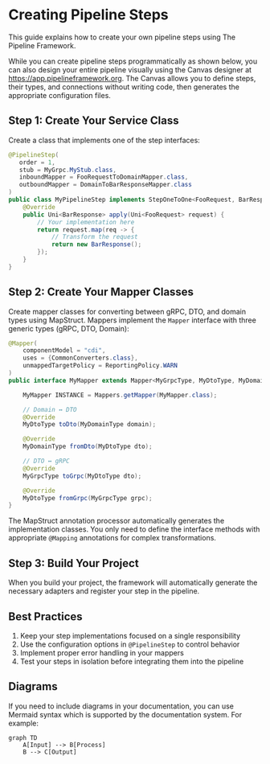 # Creating Pipeline Steps

This guide explains how to create your own pipeline steps using The Pipeline Framework.

<Callout type="tip" title="Visual Pipeline Designer">
While you can create pipeline steps programmatically as shown below, you can also design your entire pipeline visually using the Canvas designer at <a href="https://app.pipelineframework.org" target="_blank">https://app.pipelineframework.org</a>. The Canvas allows you to define steps, their types, and connections without writing code, then generates the appropriate configuration files.
</Callout>

## Step 1: Create Your Service Class

Create a class that implements one of the step interfaces:

```java
@PipelineStep(
   order = 1,
   stub = MyGrpc.MyStub.class,
   inboundMapper = FooRequestToDomainMapper.class,
   outboundMapper = DomainToBarResponseMapper.class
)
public class MyPipelineStep implements StepOneToOne<FooRequest, BarResponse> {
    @Override
    public Uni<BarResponse> apply(Uni<FooRequest> request) {
        // Your implementation here
        return request.map(req -> {
            // Transform the request
            return new BarResponse();
        });
    }
}
```

## Step 2: Create Your Mapper Classes

Create mapper classes for converting between gRPC, DTO, and domain types using MapStruct. Mappers implement the `Mapper` interface with three generic types (gRPC, DTO, Domain):

```java
@Mapper(
    componentModel = "cdi",
    uses = {CommonConverters.class},
    unmappedTargetPolicy = ReportingPolicy.WARN
)
public interface MyMapper extends Mapper<MyGrpcType, MyDtoType, MyDomainType> {

    MyMapper INSTANCE = Mappers.getMapper(MyMapper.class);

    // Domain ↔ DTO
    @Override
    MyDtoType toDto(MyDomainType domain);

    @Override
    MyDomainType fromDto(MyDtoType dto);

    // DTO ↔ gRPC
    @Override
    MyGrpcType toGrpc(MyDtoType dto);

    @Override
    MyDtoType fromGrpc(MyGrpcType grpc);
}
```

The MapStruct annotation processor automatically generates the implementation classes. You only need to define the interface methods with appropriate `@Mapping` annotations for complex transformations.

## Step 3: Build Your Project

When you build your project, the framework will automatically generate the necessary adapters and register your step in the pipeline.

## Best Practices

1. Keep your step implementations focused on a single responsibility
2. Use the configuration options in `@PipelineStep` to control behavior
3. Implement proper error handling in your mappers
4. Test your steps in isolation before integrating them into the pipeline

## Diagrams

If you need to include diagrams in your documentation, you can use Mermaid syntax which is supported by the documentation system. For example:

```mermaid
graph TD
    A[Input] --> B[Process]
    B --> C[Output]
```